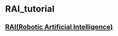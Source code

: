 # RAI_tutorial

## [RAI(Robotic Artificial Intelligence)](https://bitbucket.org/leggedrobotics/rai/overview)
